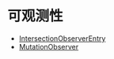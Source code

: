 # 可观测性

- [IntersectionObserverEntry](/promote/observe/intersectionObserver.html)
- [MutationObserver](/promote/observe/mutationObserver.html)
